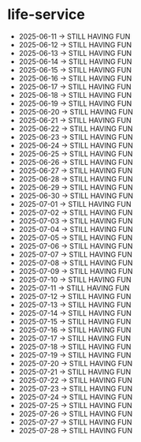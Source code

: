 # life-service
- 2025-06-11 → STILL HAVING FUN
- 2025-06-12 → STILL HAVING FUN
- 2025-06-13 → STILL HAVING FUN
- 2025-06-14 → STILL HAVING FUN
- 2025-06-15 → STILL HAVING FUN
- 2025-06-16 → STILL HAVING FUN
- 2025-06-17 → STILL HAVING FUN
- 2025-06-18 → STILL HAVING FUN
- 2025-06-19 → STILL HAVING FUN
- 2025-06-20 → STILL HAVING FUN
- 2025-06-21 → STILL HAVING FUN
- 2025-06-22 → STILL HAVING FUN
- 2025-06-23 → STILL HAVING FUN
- 2025-06-24 → STILL HAVING FUN
- 2025-06-25 → STILL HAVING FUN
- 2025-06-26 → STILL HAVING FUN
- 2025-06-27 → STILL HAVING FUN
- 2025-06-28 → STILL HAVING FUN
- 2025-06-29 → STILL HAVING FUN
- 2025-06-30 → STILL HAVING FUN
- 2025-07-01 → STILL HAVING FUN
- 2025-07-02 → STILL HAVING FUN
- 2025-07-03 → STILL HAVING FUN
- 2025-07-04 → STILL HAVING FUN
- 2025-07-05 → STILL HAVING FUN
- 2025-07-06 → STILL HAVING FUN
- 2025-07-07 → STILL HAVING FUN
- 2025-07-08 → STILL HAVING FUN
- 2025-07-09 → STILL HAVING FUN
- 2025-07-10 → STILL HAVING FUN
- 2025-07-11 → STILL HAVING FUN
- 2025-07-12 → STILL HAVING FUN
- 2025-07-13 → STILL HAVING FUN
- 2025-07-14 → STILL HAVING FUN
- 2025-07-15 → STILL HAVING FUN
- 2025-07-16 → STILL HAVING FUN
- 2025-07-17 → STILL HAVING FUN
- 2025-07-18 → STILL HAVING FUN
- 2025-07-19 → STILL HAVING FUN
- 2025-07-20 → STILL HAVING FUN
- 2025-07-21 → STILL HAVING FUN
- 2025-07-22 → STILL HAVING FUN
- 2025-07-23 → STILL HAVING FUN
- 2025-07-24 → STILL HAVING FUN
- 2025-07-25 → STILL HAVING FUN
- 2025-07-26 → STILL HAVING FUN
- 2025-07-27 → STILL HAVING FUN
- 2025-07-28 → STILL HAVING FUN
